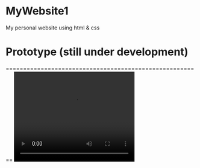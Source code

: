 # MyWebsite1
My personal website using html &amp; css

# Prototype (still under development)

========================================================
<video width="320" height="240" controls>
  <source src="./img/untill.mp4" type="video/mp4">
</video>

